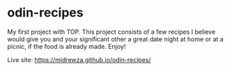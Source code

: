 # odin-recipes

My first project with TOP. This project consists of a few recipes I 
believe would give you and your significant other a great date night
at home or at a picnic, if the food is already made. Enjoy!

Live site: https://midrewza.github.io/odin-recipes/